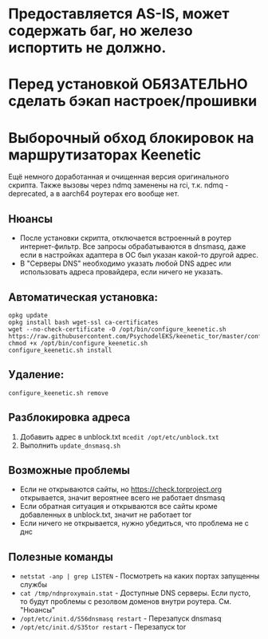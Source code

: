 # Предоставляется AS-IS, может содержать баг, но железо испортить не должно.
# Перед установкой ОБЯЗАТЕЛЬНО сделать бэкап настроек/прошивки

# Выборочный обход блокировок на маршрутизаторах Keenetic
Ещё немного доработанная и очищенная версия оригинального скрипта.
Также вызовы через ndmq заменены на rci, т.к. ndmq - deprecated, а в aarch64 роутерах его вообще нет.

## Нюансы
- После установки скрипта, отключается встроенный в роутер интернет-фильтр. Все запросы обрабатываются в dnsmasq, даже если в настройках
адаптера в ОС был указан какой-то другой адрес.
- В "Серверы DNS" необходимо указать любой DNS адрес или использовать адреса провайдера, если ничего не указать.

## Автоматическая установка:
```shell script
opkg update
opkg install bash wget-ssl ca-certificates
wget --no-check-certificate -O /opt/bin/configure_keenetic.sh https://raw.githubusercontent.com/PsychodelEKS/keenetic_tor/master/configure_keenetic.sh
chmod +x /opt/bin/configure_keenetic.sh
configure_keenetic.sh install
```

## Удаление:
```shell script
configure_keenetic.sh remove
```

## Разблокировка адреса
1. Добавить адрес в unblock.txt `mcedit /opt/etc/unblock.txt`
2. Выполнить `update_dnsmasq.sh`

## Возможные проблемы
- Если не открываются сайты, но https://check.torproject.org открывается, значит вероятнее всего не работает dnsmasq
- Если обратная ситуация и открываются все сайты кроме добавленных в unblock.txt, значит не работает tor
- Если ничего не открывается, нужно убедиться, что проблема не с днс


## Полезные команды

- `netstat -anp | grep LISTEN` - Посмотреть на каких портах запущенны службы
- `cat /tmp/ndnproxymain.stat` - Доступные DNS серверы. Если пусто, то будут проблемы с резолвом доменов внутри роутера. См. "Нюансы"
- `/opt/etc/init.d/S56dnsmasq restart` - Перезапуск dnsmasq
- `/opt/etc/init.d/S35tor restart` - Перезапуск tor
